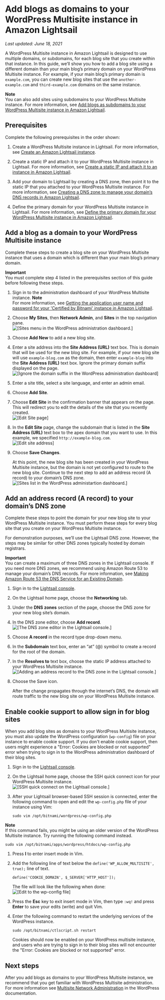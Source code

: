 # Add blogs as domains to your WordPress Multisite instance in Amazon Lightsail<a name="amazon-lightsail-add-blogs-as-domains-to-your-wordpress-multisite"></a>

 *Last updated: June 18, 2021* 

A WordPress Multisite instance in Amazon Lightsail is designed to use multiple domains, or subdomains, for each blog site that you create within that instance\. In this guide, we’ll show you how to add a blog site using a different domain than your main blog’s primary domain on your WordPress Multisite instance\. For example, if your main blog’s primary domain is `example.com`, you can create new blog sites that use the `another-example.com` and `third-example.com` domains on the same instance\.

**Note**  
You can also add sites using subdomains to your WordPress Multisite instance\. For more information, see [Add blogs as subdomains to your WordPress Multisite instance in Amazon Lightsail](amazon-lightsail-add-blogs-as-subdomains-to-your-wordpress-multisite.md)\.

## Prerequisites<a name="add-blogs-as-domains-to-your-wordpress-multisite-prerequisites"></a>

Complete the following prerequisites in the order shown:

1. Create a WordPress Multisite instance in Lightsail\. For more information, see [Create an Amazon Lightsail instance](how-to-create-amazon-lightsail-instance-virtual-private-server-vps.md)\.

1. Create a static IP and attach it to your WordPress Multisite instance in Lightsail\. For more information, see [Create a static IP and attach it to an instance in Amazon Lightsail](lightsail-create-static-ip.md)\.

1. Add your domain to Lightsail by creating a DNS zone, then point it to the static IP that you attached to your WordPress Multisite instance\. For more information, see [Creating a DNS zone to manage your domain’s DNS records in Amazon Lightsail](lightsail-how-to-create-dns-entry.md)\.

1. Define the primary domain for your WordPress Multisite instance in Lightsail\. For more information, see [Define the primary domain for your WordPress Multisite instance in Amazon Lightsail](amazon-lightsail-define-the-primary-domain-for-your-wordpress-multisite.md)\.

## Add a blog as a domain to your WordPress Multisite instance<a name="add-a-blog-as-a-domain-to-your-wordpress-multisite-instance"></a>

Complete these steps to create a blog site on your WordPress Multisite instance that uses a domain which is different than your main blog’s primary domain\.

**Important**  
You must complete step 4 listed in the prerequisites section of this guide before following these steps\.

1. Sign in to the administration dashboard of your WordPress Multisite instance\.
**Note**  
For more information, see [Getting the application user name and password for your 'Certified by Bitnami' instance in Amazon Lightsail](log-in-to-your-bitnami-application-running-on-amazon-lightsail.md)\.

1. Choose **My Sites**, then **Network Admin**, and **Sites** in the top navigation pane\.  
![\[Sites menu in the WordPress administration dashboard.\]](https://d9yljz1nd5001.cloudfront.net/en_us/cdafd3c2a6d9edfefee89eda217b0068/images/wp-multisite-add-blogs-as-subdomains-sites-menu.png)

1. Choose **Add New** to add a new blog site\.

1. Enter a site address into the **Site Address \(URL\)** text box\. This is domain that will be used for the new blog site\. For example, if your new blog site will use `example-blog.com` as the domain, then enter `example-blog` into the **Site Address \(URL\)** text box\. Ignore the primary domain suffix displayed on the page\.  
![\[Ignore the domain suffix in the WordPress administration dashboard\]](https://d9yljz1nd5001.cloudfront.net/en_us/cdafd3c2a6d9edfefee89eda217b0068/images/wp-multisite-add-blogs-as-domains-ignore-domain-suffix.png)

1. Enter a site title, select a site language, and enter an admin email\.

1. Choose **Add Site**\.

1. Choose **Edit Site** in the confirmation banner that appears on the page\. This will redirect you to edit the details of the site that you recently created\.  
![\[Edit Site page\]](https://d9yljz1nd5001.cloudfront.net/en_us/cdafd3c2a6d9edfefee89eda217b0068/images/wp-multisite-add-blogs-as-domains-edit-site.png)

1. In the **Edit Site** page, change the subdomain that is listed in the **Site Address \(URL\)** text box to the apex domain that you want to use\. In this example, we specified `http://example-blog.com`\.  
![\[Edit site address\]](https://d9yljz1nd5001.cloudfront.net/en_us/cdafd3c2a6d9edfefee89eda217b0068/images/wp-multisite-add-blogs-as-domains-edit-site-address.png)

1. Choose **Save Changes**\.

   At this point, the new blog site has been created in your WordPress Multisite instance, but the domain is not yet configured to route to the new blog site\. Continue to the next step to add an address record \(A record\) to your domain’s DNS zone\.  
![\[Sites list in the WordPress administartion dashboard.\]](https://d9yljz1nd5001.cloudfront.net/en_us/cdafd3c2a6d9edfefee89eda217b0068/images/wp-multisite-add-blogs-as-domains-sites-list.png)

## Add an address record \(A record\) to your domain’s DNS zone<a name="add-address-record-to-your-domains-dns-zone"></a>

Complete these steps to point the domain for your new blog site to your WordPress Multisite instance\. You must perform these steps for every blog site that you create on your WordPress Multisite instance\.

For demonstration purposes, we’ll use the Lightsail DNS zone\. However, the steps may be similar for other DNS zones typically hosted by domain registrars\.

**Important**  
You can create a maximum of three DNS zones in the Lightsail console\. If you need more DNS zones, we recommend using Amazon Route 53 to manage your domain’s DNS records\. For more information, see [Making Amazon Route 53 the DNS Service for an Existing Domain](https://docs.aws.amazon.com/Route53/latest/DeveloperGuide/MigratingDNS.html)\.

1. Sign in to the [Lightsail console](https://lightsail.aws.amazon.com/)\.

1. On the Lightsail home page, choose the **Networking** tab\.

1. Under the **DNS zones** section of the page, choose the DNS zone for your new blog site’s domain\.

1. In the DNS zone editor, choose **Add record**\.  
![\[The DNS zone editor in the Lightsail console.\]](https://d9yljz1nd5001.cloudfront.net/en_us/cdafd3c2a6d9edfefee89eda217b0068/images/wp-multisite-add-blogs-as-domains-dns-zone.png)

1. Choose **A record** in the record type drop\-down menu\.

1. In the **Subdomain** text box, enter an “at” \(@\) symbol to create a record for the root of the domain\.

1. In the **Resolves to** text box, choose the static IP address attached to your WordPress Multisite instance\.  
![\[Adding an address record to the DNS zone in the Lightsail console.\]](https://d9yljz1nd5001.cloudfront.net/en_us/cdafd3c2a6d9edfefee89eda217b0068/images/wp-multisite-add-blogs-as-domains-a-record.png)

1. Choose the Save icon\.

   After the change propagates through the internet’s DNS, the domain will route traffic to the new blog site on your WordPress Multisite instance\.

## Enable cookie support to allow sign in for blog sites<a name="enable-cookie-support-for-wordpress-multisite"></a>

When you add blog sites as domains to your WordPress Multisite instance, you must also update the WordPress configuration \(`wp-config`\) file on your instance to enable cookie support\. If you don't enable cookie support, then users might experience a "Error: Cookies are blocked or not supported" error when trying to sign in to the WordPress administration dashboard of their blog sites\.

1. Sign in to the [Lightsail console](https://lightsail.aws.amazon.com/)\.

1. On the Lightsail home page, choose the SSH quick connect icon for your WordPress Multisite instance\.  
![\[SSH quick connect on the Lightsail console.\]](https://d9yljz1nd5001.cloudfront.net/en_us/cdafd3c2a6d9edfefee89eda217b0068/images/wp-multisite-ssh-quick-connect.png)

1. After your Lightsail browser\-based SSH session is connected, enter the following command to open and edit the `wp-config.php` file of your instance using Vim:

   ```
   sudo vim /opt/bitnami/wordpress/wp-config.php
   ```
**Note**  
If this command fails, you might be using an older version of the WordPress Multisite instance\. Try running the following command instead\.  

   ```
   sudo vim /opt/bitnami/apps/wordpress/htdocs/wp-config.php
   ```

1. Press **I** to enter insert mode in Vim\.

1. Add the following line of text below the `define('WP_ALLOW_MULTISITE', true);` line of text\.

   ```
   define('COOKIE_DOMAIN', $_SERVER['HTTP_HOST']);
   ```

   The file will look like the following when done:  
![\[Edit to the wp-config file\]](https://d9yljz1nd5001.cloudfront.net/en_us/cdafd3c2a6d9edfefee89eda217b0068/images/wp-multisite-add-blogs-as-domains-wp-config-edit.png)

1. Press the **Esc** key to exit insert mode in Vim, then type `:wq!` and press **Enter** to save your edits \(write\) and quit Vim\.

1. Enter the following command to restart the underlying services of the WordPress instance\.

   ```
   sudo /opt/bitnami/ctlscript.sh restart
   ```

   Cookies should now be enabled on your WordPress multisite instance, and users who are trying to sign in to their blog sites will not encounter the "Error: Cookies are blocked or not supported" error\.

## Next steps<a name="wordpress-multisite-domains-next-steps"></a>

After you add blogs as domains to your WordPress Multisite instance, we recommend that you get familiar with WordPress Multisite administration\. For more information see [Multisite Network Administration](https://wordpress.org/support/article/multisite-network-administration/) in the WordPress documentation\.